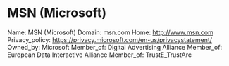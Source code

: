 
# MSN (Microsoft)

Name: MSN (Microsoft)
Domain: msn.com
Home: http://www.msn.com
Privacy_policy: https://privacy.microsoft.com/en-us/privacystatement/
Owned_by: Microsoft
Member_of: Digital Advertising Alliance
Member_of: European Data Interactive Alliance
Member_of: TrustE_TrustArc
